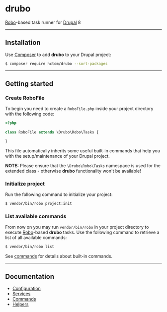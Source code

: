 # drubo

[Robo][robo]-based task runner for [Drupal][drupal] 8

---

## Installation

Use [Composer][composer] to add **drubo** to your Drupal project: 

```sh
$ composer require hctom/drubo --sort-packages
```

---

## Getting started

### Create RoboFile

To begin you need to create a ```RoboFile.php``` inside your project directory 
with the following code:

```php
<?php
 
class RoboFile extends \Drubo\Robo\Tasks {

}
```

This file automatically inherits some useful built-in commands that help you 
with the setup/maintenance of your Drupal project.

**NOTE:** Please ensure that the ```\Drubo\Robo\Tasks``` namespace is used for 
the extended class - otherwise **drubo** functionality won't be available!

### Initialize project

Run the following command to initialize your project:

```sh
$ vendor/bin/robo project:init
```

### List available commands

From now on you may run ```vendor/bin/robo``` in your project directory to 
execute [Robo][robo]-based **drubo** tasks. Use the following command to 
retrieve a list of all available commands:

```sh
$ vendor/bin/robo list
```

See [commands][toc.commands] for details about built-in commands.

---

## Documentation

* [Configuration][toc.configuration]
* [Services][toc.services]
* [Commands][toc.commands]
* [Helpers][toc.helpers]

[composer]: https://getcomposer.org/
[drupal]: https://drupal.org/
[robo]: http://robo.li/
[toc.commands]: docs/commands.md
[toc.configuration]: docs/configuration.md
[toc.helpers]: docs/helpers.md
[toc.services]: docs/services.md
